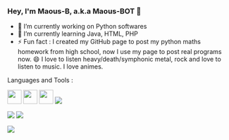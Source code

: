 ### Hey, I'm Maous-B, a.k.a Maous-BOT 👋

- 🔭 I’m currently working on Python softwares
- 🌱 I’m currently learning Java, HTML, PHP
- ⚡ Fun fact : I created my GitHub page to post my python maths homework from high school, now I use my page to post real programs now. 😄 I love to listen heavy/death/symphonic metal, rock and love to listen to music. I love animes.

Languages and Tools :

<img src="https://cdn.jsdelivr.net/gh/devicons/devicon/icons/python/python-plain.svg" width="32" height="32"/> <img src="https://cdn.jsdelivr.net/gh/devicons/devicon/icons/java/java-original.svg" width="32" height="32"/> <img src="https://cdn.jsdelivr.net/gh/devicons/devicon/icons/vscode/vscode-original.svg" width="32" height="32"/> <img src="https://cdn.jsdelivr.net/gh/devicons/devicon/icons/intellij/intellij-original.svg" />


<img src="https://github-readme-stats.vercel.app/api?username=Maous-B&&show_icons=true&title_color=ffffff&icon_color=bb2acf&text_color=daf7dc&bg_color=151515"> <img src="https://github-readme-stats.vercel.app/api/top-langs/?username=Maous-B&&show_icons=true&title_color=ffffff&icon_color=bb2acf&text_color=daf7dc&bg_color=151515">

![](https://komarev.com/ghpvc/?username=Maous-B)
